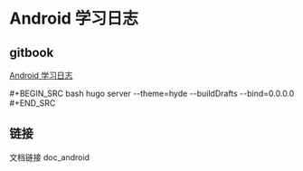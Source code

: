 # Android 学习日志

## gitbook

[Android 学习日志](https://goodluckbamboo.gitbook.io/commentary-on-android/)


#+BEGIN_SRC bash
hugo server --theme=hyde --buildDrafts --bind=0.0.0.0
#+END_SRC

## 链接

文档链接 doc_android




